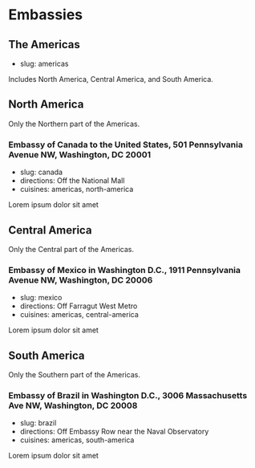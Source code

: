 # Embassies

## The Americas

* slug: americas

Includes North America, Central America, and South America.

## North America

Only the Northern part of the Americas.

### Embassy of Canada to the United States, 501 Pennsylvania Avenue NW, Washington, DC 20001

* slug: canada
* directions: Off the National Mall
* cuisines: americas, north-america

Lorem ipsum dolor sit amet

## Central America

Only the Central part of the Americas.

### Embassy of Mexico in Washington D.C., 1911 Pennsylvania Avenue NW, Washington, DC 20006

* slug: mexico
* directions: Off Farragut West Metro
* cuisines: americas, central-america

Lorem ipsum dolor sit amet

## South America

Only the Southern part of the Americas.

### Embassy of Brazil in Washington D.C., 3006 Massachusetts Ave NW, Washington, DC 20008

* slug: brazil
* directions: Off Embassy Row near the Naval Observatory
* cuisines: americas, south-america

Lorem ipsum dolor sit amet
